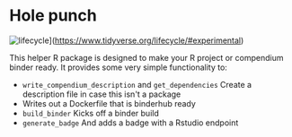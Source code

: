 
# Hole punch

 ![lifecycle](https://img.shields.io/badge/lifecycle-experimental-orange.svg)](https://www.tidyverse.org/lifecycle/#experimental)

This helper R package is designed to make your R project or  compendium binder ready. It provides some very simple functionality to:

- `write_compendium_description` and `get_dependencies` Create a description file in case this isn't a package
- Writes out a Dockerfile that is binderhub ready
- `build_binder` Kicks off a binder build
- `generate_badge` And adds a badge with a Rstudio endpoint 
